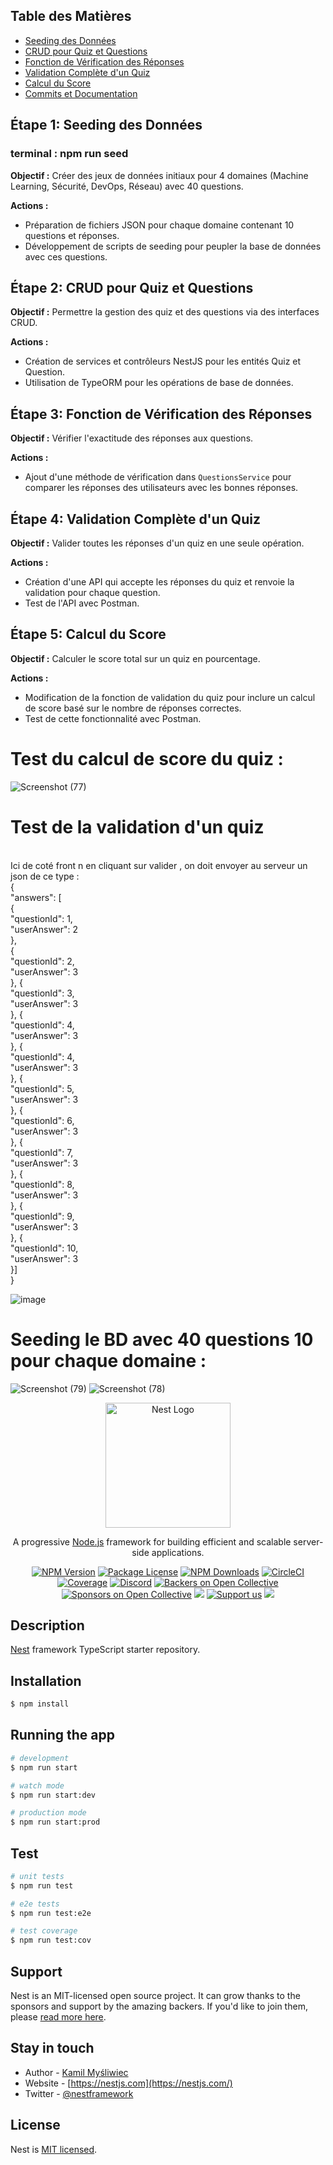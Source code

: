 <h2>Table des Matières</h2>
<ul>
  <li><a href="#step1">Seeding des Données</a></li>
  <li><a href="#step2">CRUD pour Quiz et Questions</a></li>
  <li><a href="#step3">Fonction de Vérification des Réponses</a></li>
  <li><a href="#step4">Validation Complète d'un Quiz</a></li>
  <li><a href="#step5">Calcul du Score</a></li>
  <li><a href="#step6">Commits et Documentation</a></li>
</ul>

<h2 id="step1">Étape 1: Seeding des Données</h2>
<h3 >terminal : npm run seed</h3>

<p><strong>Objectif :</strong> Créer des jeux de données initiaux pour 4 domaines (Machine Learning, Sécurité, DevOps, Réseau) avec 40 questions.</p>
<p><strong>Actions :</strong></p>
<ul>
  <li>Préparation de fichiers JSON pour chaque domaine contenant 10 questions et réponses.</li>
  <li>Développement de scripts de seeding pour peupler la base de données avec ces questions.</li>
</ul>

<h2 id="step2">Étape 2: CRUD pour Quiz et Questions</h2>
<p><strong>Objectif :</strong> Permettre la gestion des quiz et des questions via des interfaces CRUD.</p>
<p><strong>Actions :</strong></p>
<ul>
  <li>Création de services et contrôleurs NestJS pour les entités Quiz et Question.</li>
  <li>Utilisation de TypeORM pour les opérations de base de données.</li>
</ul>

<h2 id="step3">Étape 3: Fonction de Vérification des Réponses</h2>
<p><strong>Objectif :</strong> Vérifier l'exactitude des réponses aux questions.</p>
<p><strong>Actions :</strong></p>
<ul>
  <li>Ajout d'une méthode de vérification dans <code>QuestionsService</code> pour comparer les réponses des utilisateurs avec les bonnes réponses.</li>
</ul>

<h2 id="step4">Étape 4: Validation Complète d'un Quiz</h2>
<p><strong>Objectif :</strong> Valider toutes les réponses d'un quiz en une seule opération.</p>
<p><strong>Actions :</strong></p>
<ul>
  <li>Création d'une API qui accepte les réponses du quiz et renvoie la validation pour chaque question.</li>
  <li>Test de l'API avec Postman.</li>
</ul>

<h2 id="step5">Étape 5: Calcul du Score</h2>
<p><strong>Objectif :</strong> Calculer le score total sur un quiz en pourcentage.</p>
<p><strong>Actions :</strong></p>
<ul>
  <li>Modification de la fonction de validation du quiz pour inclure un calcul de score basé sur le nombre de réponses correctes.</li>
  <li>Test de cette fonctionnalité avec Postman.</li>
</ul>


<h1>Test du  calcul de score du quiz : </h1>

![Screenshot (77)](https://github.com/Mohamedamine991/Nest-Project/assets/98351985/851b3036-78a8-4dc0-8141-51feafaaecd9)

<h1>Test de la validation d'un quiz</h1>  <br> Ici de coté front n en cliquant sur valider , on doit envoyer au serveur un json de ce type : <br>
{ <br>
  "answers": [ <br>
    { <br>
      "questionId": 1, <br>
      "userAnswer": 2 <br>
    }, <br>
    { <br>
      "questionId": 2, <br>
      "userAnswer": 3 <br>
    }, { <br>
      "questionId": 3, <br>
      "userAnswer": 3 <br>
    }, { <br>
      "questionId": 4, <br>
      "userAnswer": 3 <br>
    }, { <br>
      "questionId": 4, <br>
      "userAnswer": 3 <br>
    }, { <br>
      "questionId": 5, <br>
      "userAnswer": 3 <br>
    }, { <br>
      "questionId": 6, <br>
      "userAnswer": 3 <br>
    }, { <br>
      "questionId": 7, <br>
      "userAnswer": 3 <br>
    }, { <br>
      "questionId": 8, <br>
      "userAnswer": 3 <br>
    }, { <br>
      "questionId": 9, <br>
      "userAnswer": 3 <br>
    }, { <br>
      "questionId": 10, <br>
      "userAnswer": 3 <br>
    }] <br>
} <br>

![image](https://github.com/Mohamedamine991/Nest-Project/assets/98351985/aced3b28-327f-4049-ac05-de85ce3e6c21)
<h1>Seeding le  BD avec 40 questions 10 pour chaque domaine : </h1>

![Screenshot (79)](https://github.com/Mohamedamine991/Nest-Project/assets/98351985/b95e45cb-d3a1-4850-915c-03058d8386b5)
![Screenshot (78)](https://github.com/Mohamedamine991/Nest-Project/assets/98351985/4ae0eefa-e00e-4858-8a58-106aaa5592ef)



<p align="center">
  <a href="http://nestjs.com/" target="blank"><img src="https://nestjs.com/img/logo-small.svg" width="200" alt="Nest Logo" /></a>
</p>

[circleci-image]: https://img.shields.io/circleci/build/github/nestjs/nest/master?token=abc123def456
[circleci-url]: https://circleci.com/gh/nestjs/nest

  <p align="center">A progressive <a href="http://nodejs.org" target="_blank">Node.js</a> framework for building efficient and scalable server-side applications.</p>
    <p align="center">
<a href="https://www.npmjs.com/~nestjscore" target="_blank"><img src="https://img.shields.io/npm/v/@nestjs/core.svg" alt="NPM Version" /></a>
<a href="https://www.npmjs.com/~nestjscore" target="_blank"><img src="https://img.shields.io/npm/l/@nestjs/core.svg" alt="Package License" /></a>
<a href="https://www.npmjs.com/~nestjscore" target="_blank"><img src="https://img.shields.io/npm/dm/@nestjs/common.svg" alt="NPM Downloads" /></a>
<a href="https://circleci.com/gh/nestjs/nest" target="_blank"><img src="https://img.shields.io/circleci/build/github/nestjs/nest/master" alt="CircleCI" /></a>
<a href="https://coveralls.io/github/nestjs/nest?branch=master" target="_blank"><img src="https://coveralls.io/repos/github/nestjs/nest/badge.svg?branch=master#9" alt="Coverage" /></a>
<a href="https://discord.gg/G7Qnnhy" target="_blank"><img src="https://img.shields.io/badge/discord-online-brightgreen.svg" alt="Discord"/></a>
<a href="https://opencollective.com/nest#backer" target="_blank"><img src="https://opencollective.com/nest/backers/badge.svg" alt="Backers on Open Collective" /></a>
<a href="https://opencollective.com/nest#sponsor" target="_blank"><img src="https://opencollective.com/nest/sponsors/badge.svg" alt="Sponsors on Open Collective" /></a>
  <a href="https://paypal.me/kamilmysliwiec" target="_blank"><img src="https://img.shields.io/badge/Donate-PayPal-ff3f59.svg"/></a>
    <a href="https://opencollective.com/nest#sponsor"  target="_blank"><img src="https://img.shields.io/badge/Support%20us-Open%20Collective-41B883.svg" alt="Support us"></a>
  <a href="https://twitter.com/nestframework" target="_blank"><img src="https://img.shields.io/twitter/follow/nestframework.svg?style=social&label=Follow"></a>
</p>
  <!--[![Backers on Open Collective](https://opencollective.com/nest/backers/badge.svg)](https://opencollective.com/nest#backer)
  [![Sponsors on Open Collective](https://opencollective.com/nest/sponsors/badge.svg)](https://opencollective.com/nest#sponsor)-->

## Description

[Nest](https://github.com/nestjs/nest) framework TypeScript starter repository.

## Installation

```bash
$ npm install
```

## Running the app

```bash
# development
$ npm run start

# watch mode
$ npm run start:dev

# production mode
$ npm run start:prod
```

## Test

```bash
# unit tests
$ npm run test

# e2e tests
$ npm run test:e2e

# test coverage
$ npm run test:cov
```

## Support

Nest is an MIT-licensed open source project. It can grow thanks to the sponsors and support by the amazing backers. If you'd like to join them, please [read more here](https://docs.nestjs.com/support).

## Stay in touch

- Author - [Kamil Myśliwiec](https://kamilmysliwiec.com)
- Website - [https://nestjs.com](https://nestjs.com/)
- Twitter - [@nestframework](https://twitter.com/nestframework)

## License

Nest is [MIT licensed](LICENSE).
